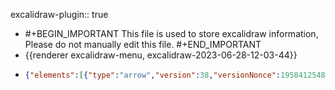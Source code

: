 excalidraw-plugin:: true

- #+BEGIN_IMPORTANT
  This file is used to store excalidraw information, Please do not manually edit this file.
  #+END_IMPORTANT
- {{renderer excalidraw-menu, excalidraw-2023-06-28-12-03-44}}
- ```json
  {"elements":[{"type":"arrow","version":38,"versionNonce":1958412548,"isDeleted":false,"id":"Hu7WAsc64ZpqNOYXglFiJ","fillStyle":"hachure","strokeWidth":1,"strokeStyle":"solid","roughness":1,"opacity":100,"angle":0,"x":609.7593994140625,"y":533.8406372070312,"strokeColor":"#000000","backgroundColor":"transparent","width":0,"height":279.66563415527344,"seed":1958303001,"groupIds":[],"frameId":null,"roundness":{"type":2},"boundElements":[],"updated":1693397314143,"link":null,"locked":false,"startBinding":null,"endBinding":null,"lastCommittedPoint":null,"startArrowhead":null,"endArrowhead":"arrow","points":[[0,0],[0,-279.66563415527344]]},{"type":"arrow","version":47,"versionNonce":154435900,"isDeleted":false,"id":"DhDocbxwHb2juDD68b2qu","fillStyle":"hachure","strokeWidth":1,"strokeStyle":"solid","roughness":1,"opacity":100,"angle":0,"x":584.1140747070312,"y":486.8297119140625,"strokeColor":"#000000","backgroundColor":"transparent","width":296.0625,"height":0,"seed":1688246007,"groupIds":[],"frameId":null,"roundness":{"type":2},"boundElements":[],"updated":1693397314143,"link":null,"locked":false,"startBinding":null,"endBinding":null,"lastCommittedPoint":null,"startArrowhead":null,"endArrowhead":"arrow","points":[[0,0],[296.0625,0]]},{"type":"line","version":93,"versionNonce":1299148292,"isDeleted":false,"id":"cK0TcL3kiCxq479S4KXWn","fillStyle":"hachure","strokeWidth":1,"strokeStyle":"solid","roughness":1,"opacity":100,"angle":0,"x":610.3922119140625,"y":487.9922180175781,"strokeColor":"#862e9c","backgroundColor":"transparent","width":133.1484375,"height":86.7515869140625,"seed":1355371735,"groupIds":[],"frameId":null,"roundness":{"type":2},"boundElements":[],"updated":1693397319220,"link":null,"locked":false,"startBinding":null,"endBinding":null,"lastCommittedPoint":null,"startArrowhead":null,"endArrowhead":null,"points":[[0,0],[133.1484375,-86.7515869140625]]},{"type":"line","version":48,"versionNonce":1577646524,"isDeleted":false,"id":"W7_5KXDtWYzlCWP7L6Axm","fillStyle":"hachure","strokeWidth":1,"strokeStyle":"solid","roughness":1,"opacity":100,"angle":0,"x":745.0078125,"y":399.0562744140625,"strokeColor":"#000000","backgroundColor":"transparent","width":0,"height":88.76248168945312,"seed":1444743385,"groupIds":[],"frameId":null,"roundness":{"type":2},"boundElements":[],"updated":1693397314143,"link":null,"locked":false,"startBinding":null,"endBinding":null,"lastCommittedPoint":null,"startArrowhead":null,"endArrowhead":null,"points":[[0,0],[0,88.76248168945312]]},{"type":"ellipse","version":68,"versionNonce":510234628,"isDeleted":false,"id":"4gieTaI-4mDfbto6CnoKd","fillStyle":"solid","strokeWidth":1,"strokeStyle":"solid","roughness":1,"opacity":100,"angle":0,"x":738.6094360351562,"y":391.8562927246094,"strokeColor":"#000000","backgroundColor":"#000000","width":15.52496337890625,"height":14.4375,"seed":1160846551,"groupIds":[],"frameId":null,"roundness":{"type":2},"boundElements":[],"updated":1693397314143,"link":null,"locked":false},{"type":"text","version":27,"versionNonce":45769276,"isDeleted":false,"id":"MYV94alnmRG8i1WurgYMw","fillStyle":"solid","strokeWidth":1,"strokeStyle":"solid","roughness":1,"opacity":100,"angle":0,"x":777.2015991210938,"y":383.77032470703125,"strokeColor":"#000000","backgroundColor":"#000000","width":184.43991088867188,"height":25,"seed":1686962391,"groupIds":[],"frameId":null,"roundness":null,"boundElements":[],"updated":1693397314143,"link":null,"locked":false,"fontSize":20,"fontFamily":1,"text":"z = x + iy = (x, y)","textAlign":"left","verticalAlign":"top","containerId":null,"originalText":"z = x + iy = (x, y)","lineHeight":1.25,"baseline":17},{"type":"text","version":31,"versionNonce":1715531652,"isDeleted":false,"id":"we6HtYNrFw1_MTaF34XvQ","fillStyle":"solid","strokeWidth":1,"strokeStyle":"solid","roughness":1,"opacity":100,"angle":0,"x":675.9562377929688,"y":494.8688049316406,"strokeColor":"#000000","backgroundColor":"#000000","width":11.239990234375,"height":25,"seed":1024442585,"groupIds":[],"frameId":null,"roundness":null,"boundElements":[],"updated":1693397314143,"link":null,"locked":false,"fontSize":20,"fontFamily":1,"text":"x","textAlign":"left","verticalAlign":"top","containerId":null,"originalText":"x","lineHeight":1.25,"baseline":17},{"type":"text","version":21,"versionNonce":1311423164,"isDeleted":false,"id":"4hI0Phbv-c7eU1kCAR0rt","fillStyle":"solid","strokeWidth":1,"strokeStyle":"solid","roughness":1,"opacity":100,"angle":0,"x":727.125,"y":434.81719970703125,"strokeColor":"#000000","backgroundColor":"#000000","width":9.379989624023438,"height":25,"seed":416508887,"groupIds":[],"frameId":null,"roundness":null,"boundElements":[],"updated":1693397314143,"link":null,"locked":false,"fontSize":20,"fontFamily":1,"text":"y","textAlign":"left","verticalAlign":"top","containerId":null,"originalText":"y","lineHeight":1.25,"baseline":17},{"type":"text","version":31,"versionNonce":184573700,"isDeleted":true,"id":"U7VIvTQMC1X0d9_6pPLBR","fillStyle":"hachure","strokeWidth":1,"strokeStyle":"solid","roughness":1,"opacity":100,"angle":0,"x":643.8181081845984,"y":301.9837383351382,"strokeColor":"#c92a2a","backgroundColor":"transparent","width":145.31991577148438,"height":25,"seed":273732334,"groupIds":[],"frameId":null,"roundness":null,"boundElements":[],"updated":1693397314143,"link":null,"locked":false,"fontSize":20,"fontFamily":1,"text":"|x| = (x² + y²) ","textAlign":"left","verticalAlign":"top","containerId":null,"originalText":"|x| = (x² + y²) ","lineHeight":1.25,"baseline":17},{"type":"text","version":992,"versionNonce":2111814716,"isDeleted":false,"id":"6bw2VfIkSXN3ePNXiJQ7U","fillStyle":"hachure","strokeWidth":1,"strokeStyle":"solid","roughness":1,"opacity":100,"angle":0,"x":694.8610961241562,"y":350.8696019343601,"strokeColor":"#862e9c","backgroundColor":"transparent","width":65.51230482200003,"height":20.235701290560552,"seed":421592636,"groupIds":["RCNSdMqYzf8BYq-WkRg9v"],"frameId":null,"roundness":null,"boundElements":[],"updated":1693397361849,"link":null,"locked":false,"fontSize":16.188561032448444,"fontFamily":1,"text":"√x² + y²","textAlign":"left","verticalAlign":"top","containerId":null,"originalText":"√x² + y²","lineHeight":1.25,"baseline":14},{"type":"line","version":483,"versionNonce":506869124,"isDeleted":false,"id":"q0KpBl0Jwp31stedHnikw","fillStyle":"hachure","strokeWidth":1,"strokeStyle":"solid","roughness":1,"opacity":100,"angle":0,"x":706.130702936082,"y":348.1546467685363,"strokeColor":"#862e9c","backgroundColor":"transparent","width":52.56094960947334,"height":0.9713235426604273,"seed":358471356,"groupIds":["RCNSdMqYzf8BYq-WkRg9v"],"frameId":null,"roundness":{"type":2},"boundElements":[],"updated":1693397361849,"link":null,"locked":false,"startBinding":null,"endBinding":null,"lastCommittedPoint":null,"startArrowhead":null,"endArrowhead":null,"points":[[0,0],[52.56094960947334,-0.9713235426604273]]},{"id":"uGbkokpdcBDI7DHSwzPd-","type":"text","x":646.604736328125,"y":346.4029802511134,"width":40.49995422363281,"height":25,"angle":0,"strokeColor":"#862e9c","backgroundColor":"transparent","fillStyle":"hachure","strokeWidth":1,"strokeStyle":"solid","roughness":1,"opacity":100,"groupIds":[],"frameId":null,"roundness":null,"seed":745284412,"version":119,"versionNonce":798282940,"isDeleted":false,"boundElements":null,"updated":1693397361849,"link":null,"locked":false,"text":"|z| =","fontSize":20,"fontFamily":1,"textAlign":"left","verticalAlign":"top","baseline":17,"containerId":null,"originalText":"|z| =","lineHeight":1.25}],"files":{},"appState":{"gridSize":null,"viewBackgroundColor":"#ffffff00","zoom":{"value":1},"offsetTop":0,"offsetLeft":0,"scrollX":0,"scrollY":0,"viewModeEnabled":false,"zenModeEnabled":false}}
  ```